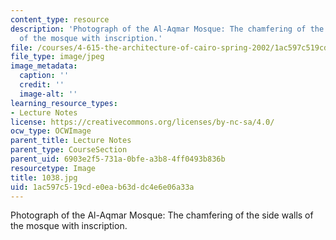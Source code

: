 ```yaml
---
content_type: resource
description: 'Photograph of the Al-Aqmar Mosque: The chamfering of the side walls
  of the mosque with inscription.'
file: /courses/4-615-the-architecture-of-cairo-spring-2002/1ac597c519cde0eab63ddc4e6e06a33a_1038.jpg
file_type: image/jpeg
image_metadata:
  caption: ''
  credit: ''
  image-alt: ''
learning_resource_types:
- Lecture Notes
license: https://creativecommons.org/licenses/by-nc-sa/4.0/
ocw_type: OCWImage
parent_title: Lecture Notes
parent_type: CourseSection
parent_uid: 6903e2f5-731a-0bfe-a3b8-4ff0493b836b
resourcetype: Image
title: 1038.jpg
uid: 1ac597c5-19cd-e0ea-b63d-dc4e6e06a33a
---
```

Photograph of the Al-Aqmar Mosque: The chamfering of the side walls of the mosque with inscription.